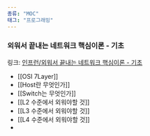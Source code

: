 ```yaml
---
종류: "MOC"
태그: "프로그래밍"
---
```


### 외워서 끝내는 네트워크 핵심이론 - 기초
링크: [인프런/외워서 끝내는 네트워크 핵심이론 - 기초 ](https://www.inflearn.com/course/%EB%84%A4%ED%8A%B8%EC%9B%8C%ED%81%AC-%ED%95%B5%EC%8B%AC%EC%9D%B4%EB%A1%A0-%EA%B8%B0%EC%B4%88/dashboard)
- [[OSI 7Layer]]
- [[Host란 무엇인가]]
- [[Switch는 무엇인가]]
- [[L2 수준에서 외워야할 것]]
- [[L3 수준에서 외워야할 것]]
- [[L4 수준에서 외워야할 것]]
- 
